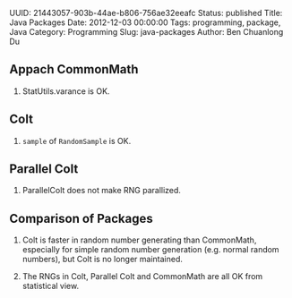 UUID: 21443057-903b-44ae-b806-756ae32eeafc
Status: published
Title: Java Packages
Date: 2012-12-03 00:00:00
Tags: programming, package, Java
Category: Programming
Slug: java-packages
Author: Ben Chuanlong Du


## Appach CommonMath

1. StatUtils.varance is OK.

## Colt

1. `sample` of `RandomSample` is OK.

## Parallel Colt

1. ParallelColt does not make RNG parallized.

## Comparison of Packages

1. Colt is faster in random number generating than CommonMath,
especially for simple random number generation (e.g. normal random numbers), 
but Colt is no longer maintained.

2. The RNGs in Colt, Parallel Colt and CommonMath are all OK from statistical view.

